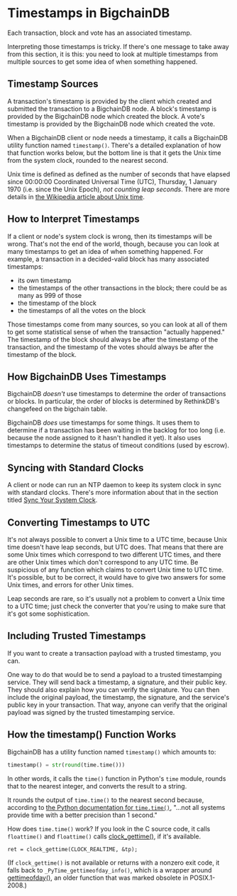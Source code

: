 # Timestamps in BigchainDB

Each transaction, block and vote has an associated timestamp.

Interpreting those timestamps is tricky. If there's one message to take away from this section, it is this: you need to look at multiple timestamps from multiple sources to get some idea of when something happened.


## Timestamp Sources

A transaction's timestamp is provided by the client which created and submitted the transaction to a BigchainDB node. A block's timestamp is provided by the BigchainDB node which created the block. A vote's timestamp is provided by the BigchainDB node which created the vote.

When a BigchainDB client or node needs a timestamp, it calls a BigchainDB utility function named `timestamp()`. There's a detailed explanation of how that function works below, but the bottom line is that it gets the Unix time from the system clock, rounded to the nearest second.

Unix time is defined as defined as the number of seconds that have elapsed since 00:00:00 Coordinated Universal Time (UTC), Thursday, 1 January 1970 (i.e. since the Unix Epoch), _not counting leap seconds_. There are more details in [the Wikipedia article about Unix time](https://en.wikipedia.org/wiki/Unix_time).


## How to Interpret Timestamps

If a client or node's system clock is wrong, then its timestamps will be wrong. That's not the end of the world, though, because you can look at many timestamps to get an idea of when something happened. For example, a transaction in a decided-valid block has many associated timestamps:

* its own timestamp
* the timestamps of the other transactions in the block; there could be as many as 999 of those
* the timestamp of the block
* the timestamps of all the votes on the block

Those timestamps come from many sources, so you can look at all of them to get some statistical sense of when the transaction "actually happened." The timestamp of the block should always be after the timestamp of the transaction, and the timestamp of the votes should always be after the timestamp of the block.


## How BigchainDB Uses Timestamps

BigchainDB _doesn't_ use timestamps to determine the order of transactions or blocks. In particular, the order of blocks is determined by RethinkDB's changefeed on the bigchain table.

BigchainDB _does_ use timestamps for some things. It uses them to determine if a transaction has been waiting in the backlog for too long (i.e. because the node assigned to it hasn't handled it yet). It also uses timestamps to determine the status of timeout conditions (used by escrow).


## Syncing with Standard Clocks

A client or node can run an NTP daemon to keep its system clock in sync with standard clocks. There's more information about that in the section titled [Sync Your System Clock](../nodes/setup-run-node.html#sync-your-system-clock).


## Converting Timestamps to UTC

It's not always possible to convert a Unix time to a UTC time, because Unix time doesn't have leap seconds, but UTC does. That means that there are some Unix times which correspond to two different UTC times, and there are other Unix times which don't correspond to any UTC time. Be suspicious of any function which claims to convert Unix time to UTC time. It's possible, but to be correct, it would have to give two answers for some Unix times, and errors for other Unix times.

Leap seconds are rare, so it's usually not a problem to convert a Unix time to a UTC time; just check the converter that you're using to make sure that it's got some sophistication.


## Including Trusted Timestamps

If you want to create a transaction payload with a trusted timestamp, you can.

One way to do that would be to send a payload to a trusted timestamping service. They will send back a timestamp, a signature, and their public key. They should also explain how you can verify the signature. You can then include the original payload, the timestamp, the signature, and the service's public key in your transaction. That way, anyone can verify that the original payload was signed by the trusted timestamping service.


## How the timestamp() Function Works

BigchainDB has a utility function named `timestamp()` which amounts to:
```python
timestamp() = str(round(time.time()))
```

In other words, it calls the `time()` function in Python's `time` module, rounds that to the nearest integer, and converts the result to a string.

It rounds the output of `time.time()` to the nearest second because, according to [the Python documentation for `time.time()`](https://docs.python.org/3.4/library/time.html#time.time), "...not all systems provide time with a better precision than 1 second."

How does `time.time()` work? If you look in the C source code, it calls `floattime()` and `floattime()` calls [clock_gettime()](https://www.cs.rutgers.edu/~pxk/416/notes/c-tutorials/gettime.html), if it's available.
```text
ret = clock_gettime(CLOCK_REALTIME, &tp);
```

(If `clock_gettime()` is not available or returns with a nonzero exit code, it falls back to `_PyTime_gettimeofday_info()`, which is a wrapper around [gettimeofday()](http://man7.org/linux/man-pages/man2/gettimeofday.2.html), an older function that was marked obsolete in POSIX.1-2008.)
